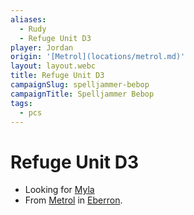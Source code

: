 ```yaml
---
aliases:
  - Rudy
  - Refuge Unit D3
player: Jordan
origin: '[Metrol](locations/metrol.md)'
layout: layout.webc
title: Refuge Unit D3
campaignSlug: spelljammer-bebop
campaignTitle: Spelljammer Bebop
tags:
  - pcs
---
```

# Refuge Unit D3

- Looking for [Myla](npcs/myla.md)
- From [Metrol](locations/metrol.md) in [Eberron](locations/eberron.md).
